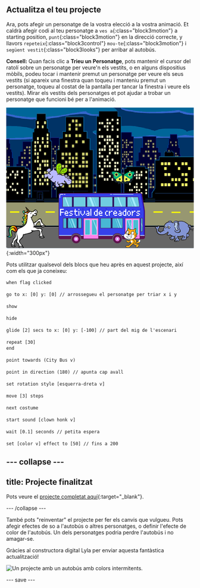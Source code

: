 ## Actualitza el teu projecte

Ara, pots afegir un personatge de la vostra elecció a la vostra animació. Et caldrà afegir codi al teu personatge a `ves a`{:class="block3motion"} a starting position, `punt`{:class="block3motion"} en la direcció correcte, y llavors `repeteix`{:class="block3control"} `mou-te`{:class="block3motion"} i `següent vestit`{:class="block3looks"} per arribar al autobús.

**Consell:** Quan facis clic a **Trieu un Personatge**, pots mantenir el cursor del ratolí sobre un personatge per veure'n els vestits, o en alguns dispositius mòbils, podeu tocar i mantenir premut un personatge per veure els seus vestits (si apareix una finestra quan toqueu i manteniu premut un personatge, toqueu al costat de la pantalla per tancar la finestra i veure els vestits). Mirar els vestits dels personatges et pot ajudar a trobar un personatge que funcioni bé per a l'animació.

![Altres personatges es mouen cap a un autobús amb el rotul "Maker Festival".](images/bus-upgrade.png){:width="300px"}

Pots utilitzar qualsevol dels blocs que heu après en aquest projecte, així com els que ja coneixeu:

```blocks3
when flag clicked

go to x: [0] y: [0] // arrossegueu el personatge per triar x i y

show

hide

glide [2] secs to x: [0] y: [-100] // part del mig de l'escenari

repeat [30]
end

point towards (City Bus v)

point in direction (180) // apunta cap avall

set rotation style [esquerra-dreta v]

move [3] steps

next costume

start sound [clown honk v]

wait [0.1] seconds // petita espera

set [color v] effect to [50] // fins a 200
```

--- collapse ---
---
title: Projecte finalitzat
---

Pots veure el [projecte completat  aquí](https://scratch.mit.edu/projects/724160134/){:target="_blank"}.

--- /collapse ---

També pots "reinventar" el projecte per fer els canvis que vulgueu. Pots afegir efectes de so a l'autobús o altres personatges, o definir l'efecte de color de l'autobús. Un dels personatges podria perdre l'autobús i no amagar-se.

Gràcies al constructora digital Lyla per enviar aquesta fantàstica actualització!

![Un projecte amb un autobús amb colors intermitents.](images/Lyla-bus.gif)

--- save ---
